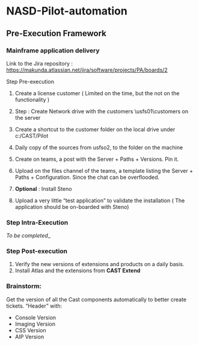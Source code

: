 # NASD-Pilot-automation

## Pre-Execution Framework
### Mainframe application delivery


Link to the Jira repository :  https://makunda.atlassian.net/jira/software/projects/PA/boards/2

Step Pre-execution

1. Create a license customer ( Limited on the time, but the not on the functionality )
1.	Step : Create Network drive with the customers \\usfs01\customers on the server
1.	Create a shortcut to the customer folder on the local  drive under c:/CAST/Pilot
1.	Daily copy of the sources from usfso2, to the folder on the machine
1.	Create on teams, a post with the Server  + Paths + Versions. Pin it.
1.	Upload on the files channel of the teams, a template listing the Server + Paths + Configuration. Since the chat can be overflooded.

1.	**Optional** : Install Steno

1.	Upload a very little “test application” to validate the installation ( The application should be on-boarded with Steno)

### Step Intra-Execution
_To be completed__

### Step Post-execution
1.	Verify the new versions of extensions and products on a daily basis.
2.	Install Atlas and the extensions from **CAST Extend**

### Brainstorm:
Get the version of all the Cast components automatically to better create tickets. “Header” with:
-	Console Version
-	Imaging Version
-	CSS Version
- 	AIP Version
